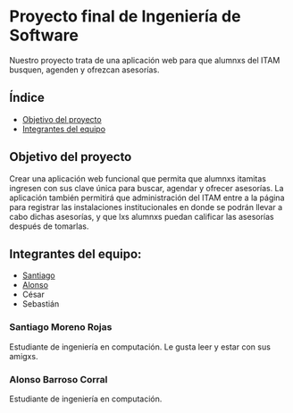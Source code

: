 # Proyecto final de Ingeniería de Software
Nuestro proyecto trata de una aplicación web para que alumnxs del ITAM busquen, agenden y ofrezcan asesorías. 

## Índice
- [Objetivo del proyecto](https://github.com/chimchars/ingsoft#Objetivo-del-proyecto)
- [Integrantes del equipo](https://github.com/chimchars/ingsoft#Integrantes-del-equipo)

## Objetivo del proyecto 
Crear una aplicación web funcional que permita que alumnxs itamitas ingresen con sus clave única para buscar, agendar y ofrecer asesorías.  La aplicación también permitirá que administración del ITAM entre a la página para registrar las instalaciones institucionales en donde se podrán llevar a cabo dichas asesorías, y que lxs alumnxs puedan calificar las asesorías después de tomarlas.

## Integrantes del equipo:
- [Santiago](https://github.com/chimchars/ingsoft#Santiago-Moreno-Rojas)
- [Alonso](https://github.com/chimchars/ingsoft#Alonso-Barroso-Corral)
- César
- Sebastián

### Santiago Moreno Rojas 
Estudiante de ingeniería en computación. Le gusta leer y estar con sus amigxs.


### Alonso Barroso Corral
Estudiante de ingeniería en computación.
